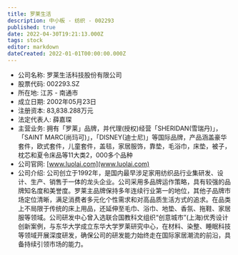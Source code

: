 ```yaml
---
title: 罗莱生活
description: 中小板 - 纺织 - 002293
published: true
date: 2022-04-30T19:21:13.000Z
tags: stock
editor: markdown
dateCreated: 2022-01-01T00:00:00.000Z
---
```


- 公司名称: 罗莱生活科技股份有限公司
- 股票代码: 002293.SZ
- 所在地: 江苏 - 南通市
- 成立日期: 2002年05月23日
- 注册资本: 83,838.288万元
- 法定代表人: 薛嘉琛
- 主营业务: 拥有「罗莱」品牌，并代理(授权)经营「SHERIDAN(雪瑞丹)」，「SAINT MARC(尚玛可)」，「DISNEY(迪士尼)」等国际品牌，产品涵盖豪华套件，欧式套件，儿童套件，盖毯，家居服饰，靠垫，毛浴巾，床垫，被子，枕芯和夏令床品等11大类2，000多个品种
- 公司官网: [www.luolai.com](www.luolai.com)
- 公司介绍: 公司创立于1992年，是国内最早涉足家用纺织品行业集研发、设计、生产、销售于一体的龙头企业。公司采用多品牌运作策略，具有较强的品牌知名度和美誉度。罗莱主品牌保持多年连续行业第一的地位，其他子品牌市场定位清晰，满足消费者多元化个性需求和对高品质生活方式的追求。在品类上不局限于传统的床上用品，还延伸至毛巾、浴巾、地垫、香氛、拖鞋、家居服等领域。公司研发中心曾入选联合国教科文组织“创意城市”(上海)优秀设计创新案例，与东华大学成立东华大学罗莱研究中心，在材料、染整、睡眠科技等领域开展深度研发，确保公司的研发能力始终走在国际家居潮流的前沿，具备持续引领市场的能力。


